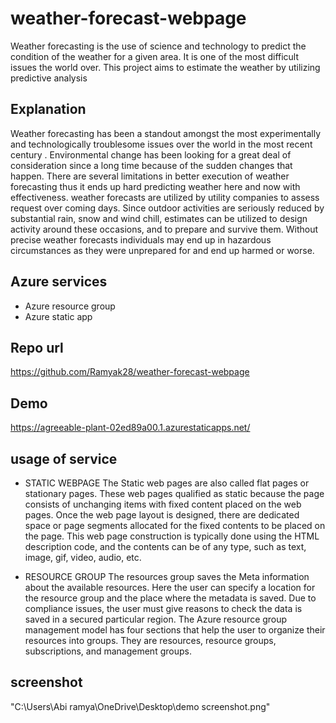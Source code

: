 
# weather-forecast-webpage

Weather forecasting is the use of science and technology to predict the condition of the weather for a given area. It is one of the most difficult issues the world over. This project aims to estimate the weather by utilizing predictive analysis


##  Explanation
Weather  forecasting has  been a  standout  amongst  the  most experimentally  and  technologically troublesome  issues  over the  world  in  the  most  recent  century .
 Environmental change  has  been  looking  for  a  great  deal  of  consideration since a long time because of the sudden changes that happen. There  are several limitations  in better execution  of weather forecasting thus it ends up  hard predicting  weather here  and now with effectiveness.
 weather  forecasts  are  utilized  by  utility  companies  to assess request over coming days. Since outdoor activities are seriously  reduced by  substantial rain,  snow and  wind  chill, estimates  can  be  utilized  to  design  activity  around  these occasions, and to prepare  and survive them. Without precise weather  forecasts  individuals  may  end  up  in  hazardous circumstances as they were unprepared for and end up harmed or worse.
## Azure services

* Azure resource group
* Azure static app


## Repo url
https://github.com/Ramyak28/weather-forecast-webpage

## Demo
https://agreeable-plant-02ed89a00.1.azurestaticapps.net/


## usage of service 
* STATIC WEBPAGE
The Static web pages are also called flat pages or stationary pages. These web pages qualified as static because the page consists of unchanging items with fixed content placed on the web pages. Once the web page layout is designed, there are dedicated space or page segments allocated for the fixed contents to be placed on the page. This web page construction is typically done using the HTML description code, and the contents can be of any type, such as text, image, gif, video, audio, etc.

* RESOURCE GROUP
The resources group saves the Meta information about the available resources. Here the user can specify a location for the resource group and the place where the metadata is saved. Due to compliance issues, the user must give reasons to check the data is saved in a secured particular region. The Azure resource group management model has four sections that help the user to organize their resources into groups. They are resources, resource groups, subscriptions, and management groups.

## screenshot
"C:\Users\Abi ramya\OneDrive\Desktop\demo screenshot.png"

